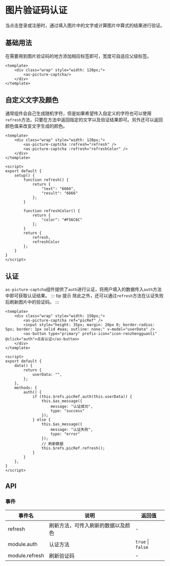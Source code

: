 # 图片验证码认证
当点击登录或注册时，通过填入图片中的文字或计算图片中算式的结果进行验证。
## 基础用法
在需要用到图片验证码的地方添加相应标签即可，宽度可自适应父级标签。

<CodeRun auto>

```vue
<template>
    <div class="wrap" style="width: 120px;">
        <as-picture-captcha/>
    </div>
</template>
```

</CodeRun>

## 自定义文字及颜色
通常组件会自己生成随机字符，但是如果希望传入自定义的字符也可以使用`refresh`方法，只要在方法中返回指定的文字以及验证结果即可。另外还可以返回颜色值来改变文字生成的颜色。

<CodeRun auto>

```vue
<template>
    <div class="wrap" style="width: 120px;">
        <as-picture-captcha :refresh="refresh" />
        <as-picture-captcha :refresh="refreshColor" />
    </div>
</template>

<script>
export default {
    setup() {
        function refresh() {
            return {
                "text": "6666",
                "result": "6666"
            };
        }

        function refreshColor() {
            return {
                "color": "#F56C6C"
            };
        }
        return {
            refresh,
            refreshColor
        };
    }
}
</script>
```

</CodeRun>

## 认证
`as-picture-captcha`组件提供了`auth`进行认证，将用户填入的数据传入`auth`方法中即可获取认证结果。
::: tip 提示
除此之外，还可以通过`refresh`方法在认证失败后刷新图片中的验证码。
:::

<CodeRun auto>

```vue
<template>
    <div class="wrap" style="width: 150px;">
        <as-picture-captcha ref="picRef" />
        <input style="height: 35px; margin: 20px 0; border-radius: 5px; border: 1px solid #aaa; outline: none;" v-model="userData" />
        <as-button type="primary" prefix-icon="icon-renzhengguanli" @click="auth">点击认证</as-button>
    </div>
</template>

<script>
export default {
    data() {
        return {
            userData: "",
        };
    },
    methods: {
        auth() {
            if (this.$refs.picRef.auth(this.userData)) {
                this.$as_message({
                    message: "认证成功",
                    type: "success"
                });
            } else {
                this.$as_message({
                    message: "认证失败",
                    type: "error"
                });
                // 刷新数据
                this.$refs.picRef.refresh();
            }
        }
    },
}
</script>
```

</CodeRun>

## API

### 事件
| 事件名  | 说明             | 返回值 |
| ------- | ---------------- | ------ |
| refresh | 刷新方法，可传入刷新的数据以及颜色 | -   |
| module.auth | 认证方法 | `true` \| `false` |
| module.refresh | 刷新验证码 | - |
